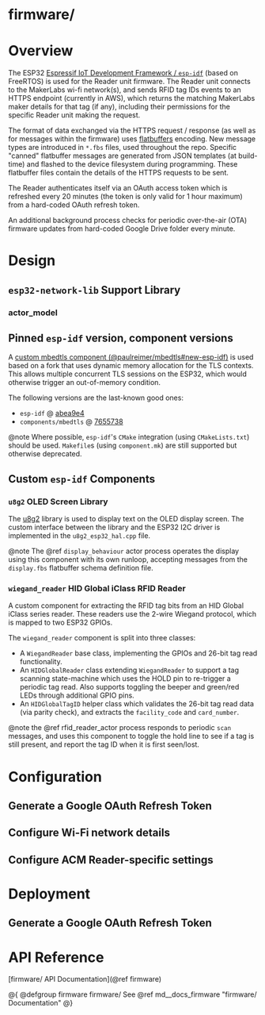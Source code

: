 firmware/
=========================================

# Overview
The ESP32 [Espressif IoT Development Framework / `esp-idf`](https://github.com/espressif/esp-idf)
(based on FreeRTOS) is used for the Reader unit firmware. The Reader unit
connects to the MakerLabs wi-fi network(s), and sends RFID tag IDs events to an
HTTPS endpoint (currently in AWS), which returns the matching MakerLabs maker
details for that tag (if any), including their permissions for the specific
Reader unit making the request.

The format of data exchanged via the HTTPS request / response (as well as for
messages within the firmware) uses [flatbuffers](https://google.github.io/flatbuffers/)
encoding. New message types are introduced in `*.fbs` files, used throughout the
repo. Specific "canned" flatbuffer messages are generated from JSON templates
(at build-time) and flashed to the device filesystem during programming. These
flatbuffer files contain the details of the HTTPS requests to be sent.

The Reader authenticates itself via an OAuth access token which is refreshed
every 20 minutes (the token is only valid for 1 hour maximum) from a hard-coded
OAuth refresh token.

An additional background process checks for periodic over-the-air (OTA) firmware
updates from hard-coded Google Drive folder every minute.

# Design
## `esp32-network-lib` Support Library
### actor_model


## Pinned `esp-idf` version, component versions
A [custom mbedtls component (@paulreimer/mbedtls#new-esp-idf)](https://github.com/paulreimer/mbedtls/tree/new-esp-idf)
is used based on a fork that uses dynamic memory allocation for the TLS
contexts. This allows multiple concurrent TLS sessions on the ESP32, which would
otherwise trigger an out-of-memory condition.

The following versions are the last-known good ones:
- `esp-idf` @ [abea9e4](https://github.com/espressif/esp-idf/tree/abea9e4c02bb17e86298aec4e299780399e4789f)
- `components/mbedtls` @ [7655738](https://github.com/paulreimer/mbedtls/tree/7655738a3c2b3e5a02b5a93db2f83b3d6042e045)

@note Where possible, `esp-idf`'s `CMake` integration (using `CMakeLists.txt`)
should be used. `Makefile`s (using `component.mk`) are still supported but
otherwise deprecated.

## Custom `esp-idf` Components
### `u8g2` OLED Screen Library
The [u8g2](https://github.com/olikraus/u8g2) library is used to display text on
the OLED display screen. The custom interface between the library and the ESP32
I2C driver is implemented in the `u8g2_esp32_hal.cpp` file.

@note The @ref `display_behaviour` actor process operates the display using this
component with its own runloop, accepting messages from the `display.fbs`
flatbuffer schema definition file.

### `wiegand_reader` HID Global iClass RFID Reader
A custom component for extracting the RFID tag bits from an HID Global iClass
series reader. These readers use the 2-wire Wiegand protocol, which is mapped
to two ESP32 GPIOs.

The `wiegand_reader` component is split into three classes:
- A `WiegandReader` base class, implementing the GPIOs and 26-bit tag read
functionality.
- An `HIDGlobalReader` class extending `WiegandReader` to support a tag scanning
state-machine which uses the HOLD pin to re-trigger a periodic tag read. Also
supports toggling the beeper and green/red LEDs through additional GPIO pins.
- An `HIDGlobalTagID` helper class which validates the 26-bit tag read data
(via parity check), and extracts the `facility_code` and `card_number`.

@note the @ref rfid_reader_actor process responds to periodic `scan` messages,
and uses this component to toggle the hold line to see if a tag is still
present, and report the tag ID when it is first seen/lost.

# Configuration
## Generate a Google OAuth Refresh Token

## Configure Wi-Fi network details

## Configure ACM Reader-specific settings

# Deployment
## Generate a Google OAuth Refresh Token

# API Reference
[firmware/ API Documentation](@ref firmware)

@{
@defgroup firmware firmware/
See @ref md__docs_firmware "firmware/ Documentation"
@}
